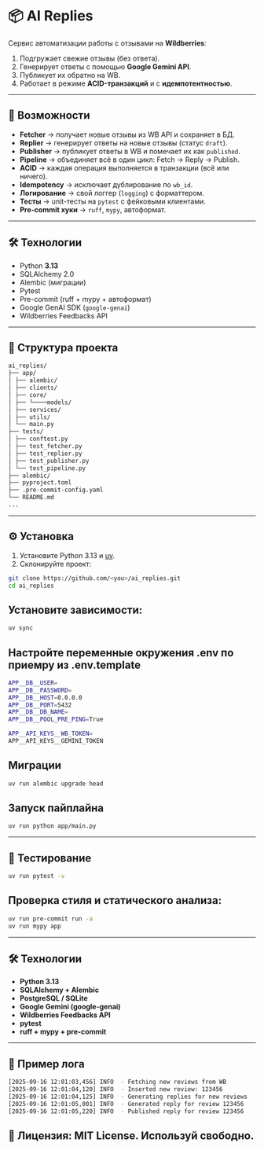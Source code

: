 # 📦 AI Replies

Сервис автоматизации работы с отзывами на **Wildberries**:
1. Подгружает свежие отзывы (без ответа).
2. Генерирует ответы с помощью **Google Gemini API**.
3. Публикует их обратно на WB.
4. Работает в режиме **ACID-транзакций** и с **идемпотентностью**.

---

## 🚀 Возможности

- **Fetcher** → получает новые отзывы из WB API и сохраняет в БД.
- **Replier** → генерирует ответы на новые отзывы (статус `draft`).
- **Publisher** → публикует ответы в WB и помечает их как `published`.
- **Pipeline** → объединяет всё в один цикл: Fetch → Reply → Publish.
- **ACID** → каждая операция выполняется в транзакции (всё или ничего).
- **Idempotency** → исключает дублирование по `wb_id`.
- **Логирование** → свой логгер (`logging`) с форматтером.
- **Тесты** → unit-тесты на `pytest` с фейковыми клиентами.
- **Pre-commit хуки** → `ruff`, `mypy`, автоформат.

---

## 🛠️ Технологии

- Python **3.13**
- SQLAlchemy 2.0
- Alembic (миграции)
- Pytest
- Pre-commit (ruff + mypy + автоформат)
- Google GenAI SDK (`google-genai`)
- Wildberries Feedbacks API

---

## 📂 Структура проекта

```bash
ai_replies/
├── app/
│ ├── alembic/
│ ├── clients/
│ ├── core/
│ ├── └────models/
│ ├── services/
│ ├── utils/
│ └── main.py
├── tests/
│ ├── conftest.py
│ ├── test_fetcher.py
│ ├── test_replier.py
│ ├── test_publisher.py
│ └── test_pipeline.py
├── alembic/
├── pyproject.toml
├── .pre-commit-config.yaml
└── README.md
...
```

---

## ⚙️ Установка

1. Установите Python 3.13 и [uv](https://docs.astral.sh/uv/).
2. Склонируйте проект:

```bash
git clone https://github.com/<you>/ai_replies.git
cd ai_replies
```

## Установите зависимости:

```bash
uv sync
```

## Настройте переменные окружения .env по приемру из .env.template

```bash
APP__DB__USER=
APP__DB__PASSWORD=
APP__DB__HOST=0.0.0.0
APP__DB__PORT=5432
APP__DB__DB_NAME=
APP__DB__POOL_PRE_PING=True

APP__API_KEYS__WB_TOKEN=
APP__API_KEYS__GEMINI_TOKEN
```


## Миграции

```bash
uv run alembic upgrade head
```

## Запуск пайплайна

```bash
uv run python app/main.py
```

---

## 🧪 Тестирование

```bash
uv run pytest -v
```

## Проверка стиля и статического анализа:

```bash
uv run pre-commit run -a
uv run mypy app
```

---

## 🛠 Технологии

- **Python 3.13**
- **SQLAlchemy + Alembic**
- **PostgreSQL / SQLite**
- **Google Gemini (google-genai)**
- **Wildberries Feedbacks API**
- **pytest**
- **ruff + mypy + pre-commit**

---

## 📜 Пример лога

```bash
[2025-09-16 12:01:03,456] INFO  - Fetching new reviews from WB
[2025-09-16 12:01:04,120] INFO  - Inserted new review: 123456
[2025-09-16 12:01:04,125] INFO  - Generating replies for new reviews
[2025-09-16 12:01:05,001] INFO  - Generated reply for review 123456
[2025-09-16 12:01:05,220] INFO  - Published reply for review 123456
```

## 📄 Лицензия:  MIT License. Используй свободно.
